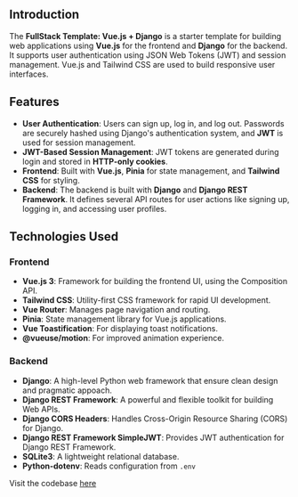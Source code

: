 ## Introduction
The **FullStack Template: Vue.js + Django** is a starter template for building web applications using **Vue.js** for the frontend and **Django** for the backend. It supports user authentication using JSON Web Tokens (JWT) and session management. Vue.js and Tailwind CSS are used to build responsive user interfaces.

## Features
- **User Authentication**: Users can sign up, log in, and log out. Passwords are securely hashed using Django's authentication system, and **JWT** is used for session management.
- **JWT-Based Session Management**: JWT tokens are generated during login and stored in **HTTP-only cookies**.
- **Frontend**: Built with **Vue.js**, **Pinia** for state management, and **Tailwind CSS** for styling.
- **Backend**: The backend is built with **Django** and **Django REST Framework**. It defines several API routes for user actions like signing up, logging in, and accessing user profiles.

## Technologies Used

### Frontend
- **Vue.js 3**: Framework for building the frontend UI, using the Composition API.
- **Tailwind CSS**: Utility-first CSS framework for rapid UI development.
- **Vue Router**: Manages page navigation and routing.
- **Pinia**: State management library for Vue.js applications.
- **Vue Toastification**: For displaying toast notifications.
- **@vueuse/motion**: For improved animation experience.

### Backend

- **Django**: A high-level Python web framework that ensure clean design and pragmatic appoach.
- **Django REST Framework**: A powerful and flexible toolkit for building Web APIs.
- **Django CORS Headers**: Handles Cross-Origin Resource Sharing (CORS) for Django.
- **Django REST Framework SimpleJWT**: Provides JWT authentication for Django REST Framework.
- **SQLite3**: A lightweight relational database.
- **Python-dotenv**: Reads configuration from `.env` 


Visit the codebase [here](https://github.com/Abhishek-Mallick/yri/tree/main/template/FullStack/Vue(Frontend)+Django(Backend))